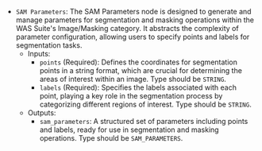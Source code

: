 - `SAM Parameters`: The SAM Parameters node is designed to generate and manage parameters for segmentation and masking operations within the WAS Suite's Image/Masking category. It abstracts the complexity of parameter configuration, allowing users to specify points and labels for segmentation tasks.
    - Inputs:
        - `points` (Required): Defines the coordinates for segmentation points in a string format, which are crucial for determining the areas of interest within an image. Type should be `STRING`.
        - `labels` (Required): Specifies the labels associated with each point, playing a key role in the segmentation process by categorizing different regions of interest. Type should be `STRING`.
    - Outputs:
        - `sam_parameters`: A structured set of parameters including points and labels, ready for use in segmentation and masking operations. Type should be `SAM_PARAMETERS`.
